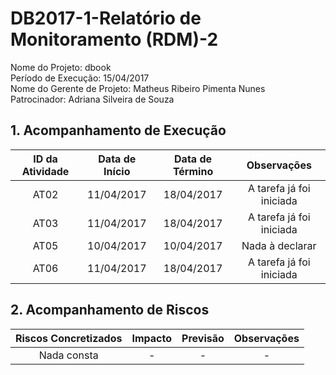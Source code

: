 # DB2017-1-Relatório de Monitoramento (RDM)-2

Nome do Projeto: dbook    
Período de Execução: 15/04/2017  
Nome do Gerente de Projeto: Matheus Ribeiro Pimenta Nunes    
Patrocinador: Adriana Silveira de Souza    

## 1. Acompanhamento de Execução

| ID da Atividade | Data de Início | Data de Término | Observações | 
|:---------------:|:--------------:|:---------------:|:-----------:|
| AT02 | 11/04/2017 | 18/04/2017 | A tarefa já foi iniciada |
| AT03 | 11/04/2017 | 18/04/2017 | A tarefa já foi iniciada |
| AT05 | 10/04/2017 | 10/04/2017 | Nada à declarar |
| AT06 | 11/04/2017 | 18/04/2017 | A tarefa já foi iniciada |

## 2. Acompanhamento de Riscos

| Riscos Concretizados | Impacto | Previsão | Observações |
|:--------------------:|:-------:|:--------:|:-----------:|
| Nada consta | - | -  | - |
